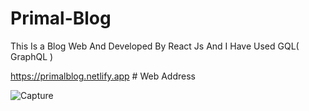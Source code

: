 # Primal-Blog
This Is a Blog Web And Developed By React Js And I Have Used GQL( GraphQL )

https://primalblog.netlify.app # Web Address

![Capture](https://user-images.githubusercontent.com/54766308/188529259-a7fc676f-82b2-4d25-8074-c28496faade9.JPG)
